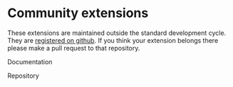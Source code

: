 # Community extensions

These extensions are maintained outside the standard development cycle. They are [registered on github](https://github.com/open-contracting/extension_registry). If you think your extension belongs there please make a pull request to that repository.

Documentation

Repository
